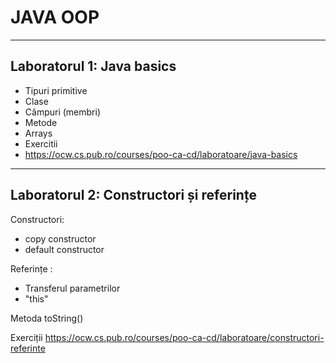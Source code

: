 
# JAVA OOP

---------------------
Laboratorul 1: Java basics
----------------------

- Tipuri primitive
- Clase
- Câmpuri (membri)
- Metode
- Arrays
- Exercitii
- https://ocw.cs.pub.ro/courses/poo-ca-cd/laboratoare/java-basics

---------------------
Laboratorul 2: Constructori și referințe
----------------------

Constructori:
- copy constructor
- default constructor

Referințe :
- Transferul parametrilor
- "this"

Metoda toString()

Exerciții
https://ocw.cs.pub.ro/courses/poo-ca-cd/laboratoare/constructori-referinte

